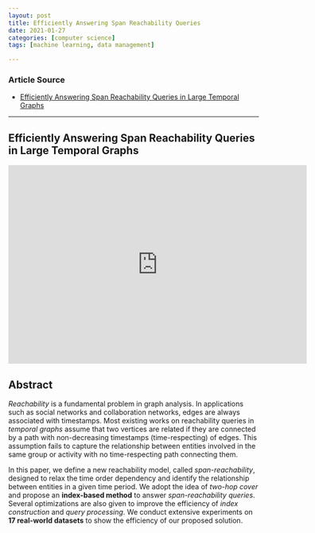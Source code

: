 ```yaml
---
layout: post
title: Efficiently Answering Span Reachability Queries 
date: 2021-01-27
categories: [computer science]
tags: [machine learning, data management]

---
```


### Article Source
* [Efficiently Answering Span Reachability Queries in Large Temporal Graphs](https://www.youtube.com/watch?v=nzaqczZIkjA)

----


## Efficiently Answering Span Reachability Queries in Large Temporal Graphs


<iframe width="600" height="400" src="https://www.youtube.com/embed/nzaqczZIkjA" frameborder="0" allow="accelerometer; autoplay; clipboard-write; encrypted-media; gyroscope; picture-in-picture" allowfullscreen></iframe>

## Abstract
 
*Reachability* is a fundamental problem in graph analysis. In applications such as social networks and collaboration networks, edges are always associated with timestamps. Most existing works on reachability queries in *temporal graphs* assume that two vertices are related if they are connected by a path with non-decreasing timestamps (time-respecting) of edges. This assumption fails to capture the relationship between entities involved in the same group or activity with no time-respecting path connecting them. 

In this paper, we define a new reachability model, called *span-reachability*, designed to relax the time order dependency and identify the relationship between entities in a given time period. We adopt the idea of *two-hop cover* and propose an **index-based method** to answer *span-reachability queries*. Several optimizations are also given to improve the efficiency of *index construction* and *query processing*. We conduct extensive experiments on **17 real-world datasets** to show the efficiency of our proposed solution.
